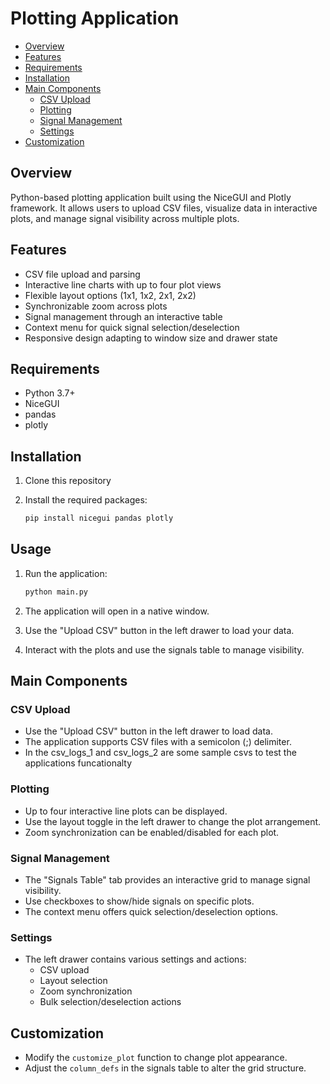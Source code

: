 # Plotting Application

- [Overview](#overview)
- [Features](#features)
- [Requirements](#requirements)
- [Installation](#installation)
- [Main Components](#main-components)
  - [CSV Upload](#csv-upload)
  - [Plotting](#plotting)
  - [Signal Management](#signal-management)
  - [Settings](#settings)
- [Customization](#customization)


## Overview

Python-based plotting application built using the NiceGUI and Plotly framework. It allows users to upload CSV files, visualize data in interactive plots, and manage signal visibility across multiple plots.

## Features

- CSV file upload and parsing
- Interactive line charts with up to four plot views
- Flexible layout options (1x1, 1x2, 2x1, 2x2)
- Synchronizable zoom across plots
- Signal management through an interactive table
- Context menu for quick signal selection/deselection
- Responsive design adapting to window size and drawer state

## Requirements

- Python 3.7+
- NiceGUI
- pandas
- plotly

## Installation

1. Clone this repository
2. Install the required packages:

    ```bash
   pip install nicegui pandas plotly
   ```

## Usage

1. Run the application:

   ```bash
   python main.py
   ```

2. The application will open in a native window.
3. Use the "Upload CSV" button in the left drawer to load your data.
4. Interact with the plots and use the signals table to manage visibility.

## Main Components

### CSV Upload

- Use the "Upload CSV" button in the left drawer to load data.
- The application supports CSV files with a semicolon (;) delimiter.
- In the csv_logs_1 and csv_logs_2 are some sample csvs to test the applications funcationalty

### Plotting

- Up to four interactive line plots can be displayed.
- Use the layout toggle in the left drawer to change the plot arrangement.
- Zoom synchronization can be enabled/disabled for each plot.

### Signal Management

- The "Signals Table" tab provides an interactive grid to manage signal visibility.
- Use checkboxes to show/hide signals on specific plots.
- The context menu offers quick selection/deselection options.

### Settings

- The left drawer contains various settings and actions:
  - CSV upload
  - Layout selection
  - Zoom synchronization
  - Bulk selection/deselection actions

## Customization

- Modify the `customize_plot` function to change plot appearance.
- Adjust the `column_defs` in the signals table to alter the grid structure.
